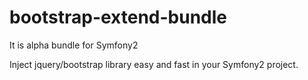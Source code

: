 bootstrap-extend-bundle
=======================

It is alpha bundle for Symfony2

Inject jquery/bootstrap library easy and fast in your Symfony2 project.
